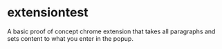 # extensiontest
 A basic proof of concept chrome extension that takes all paragraphs and sets content to what you enter in the popup. 
